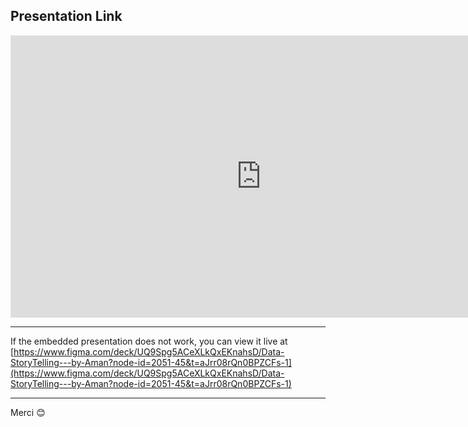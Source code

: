 ## Presentation Link

<iframe style="border: 1px solid rgba(0, 0, 0, 0.1);" width="800" height="450" src="https://embed.figma.com/slides/UQ9Spg5ACeXLkQxEKnahsD/Data-StoryTelling---by-Aman?node-id=2051-45&embed-host=share" allowfullscreen></iframe>

---

If the embedded presentation does not work, you can view it live at [https://www.figma.com/deck/UQ9Spg5ACeXLkQxEKnahsD/Data-StoryTelling---by-Aman?node-id=2051-45&t=aJrr08rQn0BPZCFs-1](https://www.figma.com/deck/UQ9Spg5ACeXLkQxEKnahsD/Data-StoryTelling---by-Aman?node-id=2051-45&t=aJrr08rQn0BPZCFs-1)


---

Merci 😊
